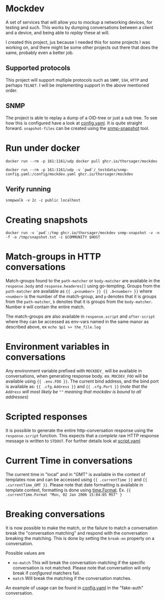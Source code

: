 # Mockdev

A set of services that will allow you to _mockup_ a networking devices, for testing and such. This works by dumping
conversations between a client and a device, and being able to _replay_ these at will.

I created this project, jus because I needed this for some projects I was working on, and there might be some other
projects out there that does the same, probably even a better job.

## Supported protocols

This project will support multiple protocols such as `SNMP`, `SSH`, `HTTP` and perhaps `TELNET`. I will be implementing
support in the above mentioned order.

## SNMP

The project is able to replay a dump of a OID-tree or just a sub tree. To see how this is configured have a look
at [config.yaml](_examples/configuration/config.yaml). It is quite straight forward.
`snapshot-files` can be created using the [snmp-snapshot](cmd/snmpsnapshot/snmp_snapshot.go) tool.

# Run under docker

```
docker run --rm -p 161:1161/udp docker pull ghcr.io/thorsager/mockdev
```

```
docker run --rm -p 161:1161/udp -v `pwd`/_testdata/snmp-config.yaml:/config/mockdev.yaml ghcr.io/thorsager/mockdev
```

## Verify running

```
snmpwalk -v 2c -c public localhost
```

# Creating snapshots

```
docker run -v `pwd`:/tmp ghcr.io/thorsager/mockdev snmp-snapshot -v -n -f -o /tmp/snapshot.txt -c $COMMUNITY $HOST 
```

# Match-groups in HTTP conversations
Match-groups found to the `path-matcher` or `body-matcher` are available in the `response.body` and `response.headeres[]` 
using go-tempting. Groups from the `path-matcher` are available as `{{ .p<number> }} {{ .b<number> }}` where `<number>` 
is the number of the match-group, and `p` denotes that it is groups from the `path-matcher`, `b` denotes that it is 
groups from the `body-matcher`. Number `0` will contain the entire match.

The match-groups are also available in `response.script` and `after-script` where they can be accessed as env-vars named
in the same manor as described above, ex `echo $p1 >> the_file.log`

# Environment variables in conversations
Any environment variable prefixed with `MOCKDEV_` will be available in conversations, when generating response body.
ex. `MOCDEV_FOO` will be available using `{{ .env.FOO }}`. The current bind address, and the bind port is available as:
`{{ .cfg.Address }}` and `{{ .cfg.Port }}` (_note that the `Address` will most likely be `""` meaning that mockdev is
bound to all addresses_)

# Scripted responses
It is possible to generate the entire http-conversation response using the `response.script` function. This expects that
a _complete_ raw HTTP response message is written to `STDOUT`. For further details look at [script.yaml](_examples/configuration/http_conversations/script.yaml)

# Current Time in conversations
The current time in "local" and in "GMT" is available in the context of templates now and can be accessed using 
`{{ .currentTime }}` and `{{ .currentTime_GMT }}`. Please note that date formatting is available in template context,
formatting is done using [time.Format](https://golang.org/pkg/time/#Time.Format). 
Ex. `{{ .currentTime.Format "Mon, 02 Jan 2006 15:04:05 MST" }`

# Breaking conversations
It is now possible to make the match, or the failure to match a conversation break the "conversation matching" and
respond with the conversation breaking the matching. This is done by setting the `break-on` property on a conversation.

Possible values are
  - `no-match` This will break the conversation-matching if the specific conversation is not matched. Please note that
    conversation will only break if _configured_ matchers fail.
  - `match` Will break the matching if the conversation matches.

An example of usage can be found in [config.yaml](_examples/configuration/config.yaml) in the "fake-auth" conversation.
